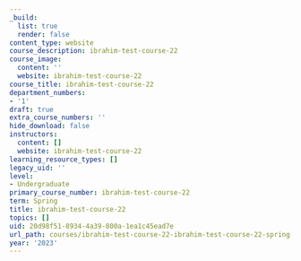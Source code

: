 ```yaml
---
_build:
  list: true
  render: false
content_type: website
course_description: ibrahim-test-course-22
course_image:
  content: ''
  website: ibrahim-test-course-22
course_title: ibrahim-test-course-22
department_numbers:
- '1'
draft: true
extra_course_numbers: ''
hide_download: false
instructors:
  content: []
  website: ibrahim-test-course-22
learning_resource_types: []
legacy_uid: ''
level:
- Undergraduate
primary_course_number: ibrahim-test-course-22
term: Spring
title: ibrahim-test-course-22
topics: []
uid: 20d98f51-8934-4a39-800a-1ea1c45ead7e
url_path: courses/ibrahim-test-course-22-ibrahim-test-course-22-spring-2023
year: '2023'
---
```


